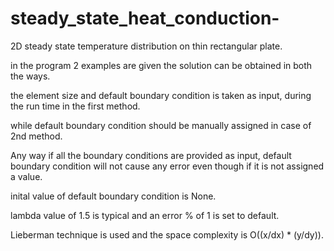 # steady_state_heat_conduction-

2D steady state temperature distribution on thin rectangular plate.

in the program 2 examples are given the solution can be obtained in both the ways.

the element size and default boundary condition is taken as input, during the run time in the first method.

while default boundary condition should be manually assigned in case of 2nd method.

Any way if all the boundary conditions are provided as input, default boundary condition will not cause any error even though if it is not assigned a value.

inital value of default boundary condition is None.

lambda value of 1.5 is typical and an error % of 1 is set to default.

Lieberman technique is used and the space complexity is O((x/dx) * (y/dy)).
